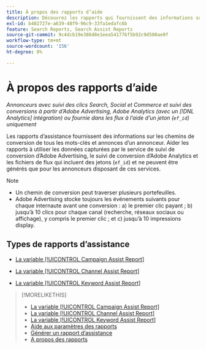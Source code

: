 ```yaml
---
title: À propos des rapports d’aide
description: Découvrez les rapports qui fournissent des informations sur les chemins de conversion.
exl-id: b402727e-a639-48f9-96c9-33fa1edafc6b
feature: Search Reports, Search Assist Reports
source-git-commit: 9c4dcb19e386d8e1eea541776f5b92c9d500ae9f
workflow-type: tm+mt
source-wordcount: '156'
ht-degree: 0%

---
```


# À propos des rapports d’aide

*Annonceurs avec suivi des clics Search, Social et Commerce et suivi des conversions à partir d’Adobe Advertising, Adobe Analytics (avec un [!DNL Analytics] intégration) ou fournie dans les flux à l’aide d’un jeton (`ef_id`) uniquement*

Les rapports d’assistance fournissent des informations sur les chemins de conversion de tous les mots-clés et annonces d’un annonceur. Aider les rapports à utiliser les données capturées par le service de suivi de conversion d’Adobe Advertising, le suivi de conversion d’Adobe Analytics et les fichiers de flux qui incluent des jetons (`ef_id`) et ne peuvent être générés que pour les annonceurs disposant de ces services.

>[!NOTE]
>
>* Un chemin de conversion peut traverser plusieurs portefeuilles.
>* Adobe Advertising stocke toujours les événements suivants pour chaque internaute avant une conversion : a) le premier clic payant ; b) jusqu’à 10 clics pour chaque canal (recherche, réseaux sociaux ou affichage), y compris le premier clic ; et c) jusqu’à 10 impressions display.

## Types de rapports d’assistance

* [La variable [!UICONTROL Campaign Assist Report]](/help/search-social-commerce/reports/management/assist/campaign-assist-report.md)

* [La variable [!UICONTROL Channel Assist Report]](/help/search-social-commerce/reports/management/assist/channel-assist-report.md)

* [La variable [!UICONTROL Keyword Assist Report]](/help/search-social-commerce/reports/management/assist/keyword-assist-report.md)

>[!MORELIKETHIS]
>
>* [La variable [!UICONTROL Campaign Assist Report]](campaign-assist-report.md)
>* [La variable [!UICONTROL Channel Assist Report]](channel-assist-report.md)
>* [La variable [!UICONTROL Keyword Assist Report]](keyword-assist-report.md)
>* [Aide aux paramètres des rapports](assist-report-settings.md)
>* [Générer un rapport d’assistance](assist-report-generate.md)
>* [A propos des rapports](/help/search-social-commerce/reports/report-about.md)
